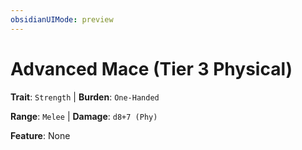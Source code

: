 ```yaml
---
obsidianUIMode: preview
---
```

# Advanced Mace (Tier 3 Physical)

**Trait**: `Strength` | **Burden**: `One-Handed`

**Range**: `Melee` | **Damage**: `d8+7 (Phy)`

**Feature**: None